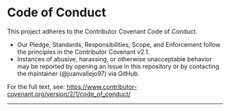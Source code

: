 # Code of Conduct

This project adheres to the Contributor Covenant Code of Conduct.

- Our Pledge, Standards, Responsibilities, Scope, and Enforcement follow the principles in the Contributor Covenant v2.1.
- Instances of abusive, harassing, or otherwise unacceptable behavior may be reported by opening an issue in this repository or by contacting the maintainer (@juanvallejo97) via GitHub.

For the full text, see:
https://www.contributor-covenant.org/version/2/1/code_of_conduct/

---